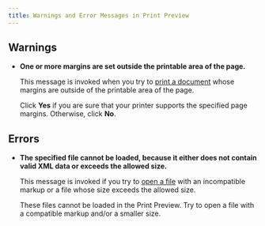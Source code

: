 ```yaml
---
title: Warnings and Error Messages in Print Preview
---
```

## Warnings
* **One or more margins are set outside the printable area of the page.**
	
	This message is invoked when you try to [print a document](../../../../interface-elements-for-desktop/articles/print-preview/print-preview-for-winforms/printing-and-page-setup/print-a-document-via-the-print-dialog.md) whose margins are outside of the printable area of the page.
	
	Click **Yes** if you are sure that your printer supports the specified page margins. Otherwise, click **No**.

## Errors
* **The specified file cannot be loaded, because it either does not contain valid XML data or exceeds the allowed size.**
	
	This message is invoked if you try to [open a file](../../../../interface-elements-for-desktop/articles/print-preview/print-preview-for-winforms/file-management/load-a-print-preview-from-a-file.md) with an incompatible markup or a file whose size exceeds the allowed size.
	
	These files cannot be loaded in the Print Preview. Try to open a file with a compatible markup and/or a smaller size.